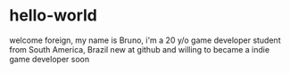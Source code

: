 # hello-world
welcome foreign,
my name is Bruno, i'm a 20 y/o game developer student from South America, Brazil
new at github and willing to became a indie game developer soon
